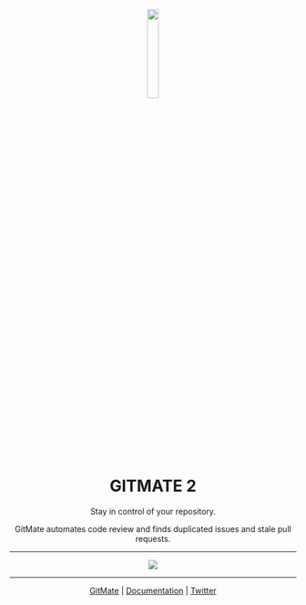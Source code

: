 <p align="center">
<img height="20%" width="20%" src="https://gitlab.com/gitmate/artwork/raw/9c0e15520b7768f3138f848682f5f02da51a307a/gitmate_circle_1024.png"/>
</p>
<h1 align="center">GITMATE 2</h1>

<p align="center">Stay in control of your repository.</p>

<p align="center">GitMate automates code review and finds duplicated issues and stale pull requests.</p>

---

<p align="center"><img src="https://gitlab.com/gitmate/open-source/gitmate-2/badges/master/build.svg"/></p>

---

<p align="center"><a href="https://gitmate.io/">GitMate</a> | <a href="https://docs.gitmate.io/">Documentation</a> |
<a href="https://twitter.com/gitmate_io/">Twitter</a></p>
